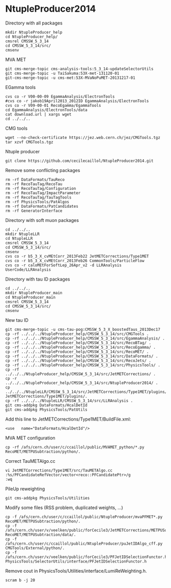 NtupleProducer2014
==================
Directory with all packages

```shell
mkdir NtupleProducer_help
cd NtupleProducer_help/
cmsrel CMSSW_5_3_14
cd CMSSW_5_3_14/src/
cmsenv
```

MVA MET
```shell
git cms-merge-topic cms-analysis-tools:5_3_14-updateSelectorUtils
git cms-merge-topic -u TaiSakuma:53X-met-131120-01
git-cms-merge-topic -u cms-met:53X-MVaNoPuMET-20131217-01
```

EGamma tools
```shell
cvs co -r V00-00-09 EgammaAnalysis/ElectronTools
#cvs co -r jakob19April2013_2012ID EgammaAnalysis/ElectronTools
cvs co -r V09-00-01 RecoEgamma/EgammaTools
cd EgammaAnalysis/ElectronTools/data
cat download.url | xargs wget
cd ../../..
```

CMG tools
```shell
wget --no-check-certificate https://jez.web.cern.ch/jez/CMGTools.tgz
tar xzvf CMGTools.tgz
```

Ntuple producer
```shell
git clone https://github.com/cecilecaillol/NtupleProducer2014.git
```

Remove some conflicting packages
```shell
rm -rf DataFormats/TauReco
rm -rf RecoTauTag/RecoTau
rm -rf RecoTauTag/Configuration
rm -rf RecoTauTag/ImpactParameter
rm -rf RecoTauTag/TauTagTools
rm -rf PhysicsTools/PatAlgos
rm -rf DataFormats/PatCandidates
rm -rf GeneratorInterface
```

Directory with soft muon packages
```shell
cd ../../..
mkdir NtupleLLR
cd NtupleLLR
cmsrel CMSSW_5_3_14
cd CMSSW_5_3_14/src/
cmsenv
cvs co -r b5_3_X_cvMEtCorr_2013Feb22 JetMETCorrections/Type1MET
cvs co -r b5_3_X_cvMEtCorr_2013Feb26 CommonTools/ParticleFlow
cvs co -r caloMEtForSoftLep_26Apr_v2 -d LLRAnalysis UserCode/LLRAnalysis
```

Directory with tau ID packages
```shell
cd ../../..
mkdir NtupleProducer_main
cd NtupleProducer_main
cmsrel CMSSW_5_3_14
cd CMSSW_5_3_14/src/
cmsenv
```

New tau ID
```shell
git cms-merge-topic -u cms-tau-pog:CMSSW_5_3_X_boostedTaus_2013Dec17
cp -rf ../../../NtupleProducer_help/CMSSW_5_3_14/src/CMGTools .
cp -rf ../../../NtupleProducer_help/CMSSW_5_3_14/src/EgammaAnalysis/ .
cp -rf ../../../NtupleProducer_help/CMSSW_5_3_14/src/RecoBTag/ .
cp -rf ../../../NtupleProducer_help/CMSSW_5_3_14/src/RecoEgamma/ .
cp -rf ../../../NtupleProducer_help/CMSSW_5_3_14/src/RecoMET/ .
cp -rf ../../../NtupleProducer_help/CMSSW_5_3_14/src/DataFormats/ .
cp -rf ../../../NtupleProducer_help/CMSSW_5_3_14/src/RecoJets/ .
cp -rf ../../../NtupleProducer_help/CMSSW_5_3_14/src/PhysicsTools/ .
cp -rf ../../../NtupleProducer_help/CMSSW_5_3_14/src/JetMETCorrections/ .
cp -r ../../../NtupleProducer_help/CMSSW_5_3_14/src/NtupleProducer2014/ .
cp ../../../NtupleLLR/CMSSW_5_3_14/src/JetMETCorrections/Type1MET/plugins/CaloTowerMETcorrInputProducer.* JetMETCorrections/Type1MET/plugins/.
cp -rf ../../../NtupleLLR/CMSSW_5_3_14/src/LLRAnalysis .
git cms-addpkg DataFormats/HcalDetId
git cms-addpkg PhysicsTools/PatUtils
```

Add this line to JetMETCorrections/Type1MET/BuildFile.xml: 
```shell
<use   name="DataFormats/HcalDetId"/>
```

MVA MET configuration
```shell
cp -rf /afs/cern.ch/user/c/ccaillol/public/MVAMET_python/*.py RecoMET/METPUSubtraction/python/.
```

Correct TauMETAlgo.cc
```shell
vi JetMETCorrections/Type1MET/src/TauMETAlgo.cc 
:%s/PFCandidateRefVector/vector<reco::PFCandidatePtr>/g
:wq
```

PileUp reweighting
```shell
git cms-addpkg PhysicsTools/Utilities
```

Modify some files (RSS problem, duplicated weights, ...)
```shell
cp -f /afs/cern.ch/user/c/ccaillol/public/NtupleProducer/mvaPFMET*.py RecoMET/METPUSubtraction/python/.
cp -f /afs/cern.ch/user/v/veelken/public/forCecile3/JetMETCorrections/METPUSubtraction/data/*.db RecoMET/METPUSubtraction/data/.
cp -f /afs/cern.ch/user/c/ccaillol/public/NtupleProducer/puJetIDAlgo_cff.py CMGTools/External/python/.
cp -f /afs/cern.ch/user/v/veelken/public/forCecile3/PFJetIDSelectionFunctor.h PhysicsTools/SelectorUtils/interface/PFJetIDSelectionFunctor.h
```

Remove cout in PhysicsTools/Utilities/interface/LumiReWeighting.h.

```shell
scram b -j 20
```

